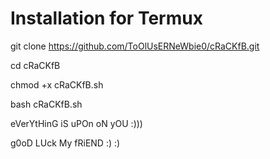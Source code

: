 # Installation for Termux

git clone https://github.com/ToOlUsERNeWbie0/cRaCKfB.git

cd cRaCKfB 

chmod +x cRaCKfB.sh

bash cRaCKfB.sh

eVerYtHinG iS uPOn oN yOU :))) 

g0oD LUck My fRiEND :) :)
